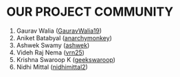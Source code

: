 # OUR PROJECT COMMUNITY

1. Gaurav Walia ([GauravWalia19](https://github.com/GauravWalia19))
2. Aniket Batabyal ([anarchymonkey](https://github.com/anarchymonkey))
3. Ashwek Swamy ([ashwek](https://github.com/ashwek))
4. Videh Raj Nema ([vrn25](https://github.com/vrn25))
5. Krishna Swaroop K ([geekswaroop](https://github.com/geekswaroop))
6. Nidhi Mittal ([nidhimittal2](https://github.com/nidhimittal2))
